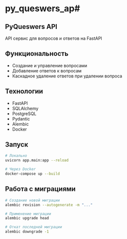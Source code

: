 # py_queswers_ap#

## PyQueswers API

API сервис для вопросов и ответов на FastAPI

## Функциональность

- Создание и управление вопросами
- Добавление ответов к вопросам
- Каскадное удаление ответов при удалении вопроса

## Технологии

- FastAPI
- SQLAlchemy
- PostgreSQL
- Pydantic
- Alembic
- Docker

## Запуск

```bash
# Локально
uvicorn app.main:app --reload

# Через Docker
docker-compose up --build
```

## Работа с миграциями

```bash
# Создание новой миграции
alembic revision --autogenerate -m "..."

# Применение миграции
alembic upgrade head

# Откат последней миграции
alembic downgrade -1
```